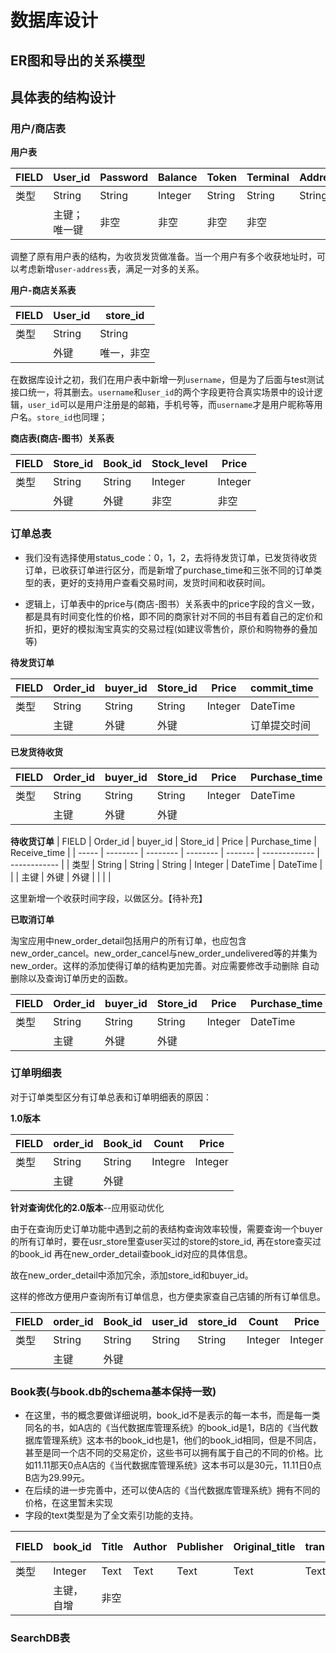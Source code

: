 # 数据库设计

## ER图和导出的关系模型

## 具体表的结构设计

### 用户/商店表

**用户表**

| FIELD | User_id      | Password | Balance | Token  | Terminal | Address |
| ----- | ------------ | -------- | ------- | ------ | -------- | ------- |
| 类型  | String       | String   | Integer | String | String   | String  |
|       | 主键；唯一键 | 非空     | 非空    | 非空   | 非空     |         |

调整了原有用户表的结构，为收货发货做准备。当一个用户有多个收获地址时，可以考虑新增`user-address`表，满足一对多的关系。

**用户-商店关系表**

| FIELD | User_id | store_id   |
| ----- | ------- | ---------- |
| 类型  | String  | String     |
|       | 外键    | 唯一，非空 |

在数据库设计之初，我们在用户表中新增一列`username`，但是为了后面与test测试接口统一，将其删去。`username`和`user_id`的两个字段更符合真实场景中的设计逻辑，`user_id`可以是用户注册是的邮箱，手机号等，而`username`才是用户昵称等用户名。`store_id`也同理；

**商店表(商店-图书）关系表**

| FIELD | Store_id | Book_id | Stock_level | Price   |
| ----- | -------- | ------- | ----------- | ------- |
| 类型  | String   | String  | Integer     | Integer |
|       | 外键     | 外键    | 非空        | 非空    |

### 订单总表

- 我们没有选择使用status_code：0，1，2，去将待发货订单，已发货待收货订单，已收获订单进行区分，而是新增了purchase_time和三张不同的订单类型的表，更好的支持用户查看交易时间，发货时间和收获时间。

- 逻辑上，订单表中的price与(商店-图书）关系表中的price字段的含义一致，都是具有时间变化性的价格，即不同的商家针对不同的书目有着自己的定价和折扣，更好的模拟淘宝真实的交易过程(如建议零售价，原价和购物券的叠加等)

**待发货订单**

| FIELD | Order_id | buyer_id | Store_id | Price   | commit_time  |
| ----- | -------- | -------- | -------- | ------- | ------------ |
| 类型  | String   | String   | String   | Integer | DateTime     |
|       | 主键     | 外键     | 外键     |         | 订单提交时间 |

**已发货待收货**

| FIELD | Order_id | buyer_id | Store_id | Price   | Purchase_time |
| ----- | -------- | -------- | -------- | ------- | ------------- |
| 类型  | String   | String   | String   | Integer | DateTime      |
|       | 主键     | 外键     | 外键     |         |               |

**待收货订单**
| FIELD | Order_id | buyer_id | Store_id | Price   | Purchase_time | Receive_time |
| ----- | -------- | -------- | -------- | ------- | ------------- | ------------ |
| 类型  | String   | String   | String   | Integer | DateTime      | DateTime     |
|       | 主键     | 外键     | 外键     |         |               |              |

这里新增一个收获时间字段，以做区分。【待补充】

**已取消订单**

淘宝应用中new_order_detail包括用户的所有订单，也应包含new_order_cancel。new_order_cancel与new_order_undelivered等的并集为new_order。这样的添加使得订单的结构更加完善。对应需要修改手动删除 自动删除以及查询订单历史的函数。

| FIELD | Order_id | buyer_id | Store_id | Price   | Purchase_time |
| ----- | -------- | -------- | -------- | ------- | ------------- |
| 类型  | String   | String   | String   | Integer | DateTime      |
|       | 主键     | 外键     | 外键     |         |               |

### 订单明细表

对于订单类型区分有订单总表和订单明细表的原因：

**1.0版本**

| FIELD | order_id | Book_id | Count   | Price   |
| ----- | -------- | ------- | ------- | ------- |
| 类型  | String   | String  | Integre | Integer |
|       | 主键     | 外键    |         |         |

**针对查询优化的2.0版本**--应用驱动优化

由于在查询历史订单功能中遇到之前的表结构查询效率较慢，需要查询一个buyer的所有订单时，要在usr_store里查user买过的store的store_id, 再在store查买过的book_id 再在new_order_detail查book_id对应的具体信息。

故在new_order_detail中添加冗余，添加store_id和buyer_id。

这样的修改方便用户查询所有订单信息，也方便卖家查自己店铺的所有订单信息。

| FIELD | order_id | Book_id | user_id | store_id | Count   | Price   |
| ----- | -------- | ------- | ------- | -------- | ------- | ------- |
| 类型  | String   | String  | String  | String   | Integer | Integer |
|       | 主键     | 外键    |         |          |         |         |



### Book表(与book.db的schema基本保持一致)

- 在这里，书的概念要做详细说明，book_id不是表示的每一本书，而是每一类同名的书，如A店的《当代数据库管理系统》的book_id是1，B店的《当代数据库管理系统》这本书的book_id也是1，他们的book_id相同，但是不同店，甚至是同一个店不同的交易定价，这些书可以拥有属于自己的不同的价格。比如11.11那天0点A店的《当代数据库管理系统》这本书可以是30元，11.11日0点B店为29.99元。
- 在后续的进一步完善中，还可以使A店的《当代数据库管理系统》拥有不同的价格，在这里暂未实现
- 字段的text类型是为了全文索引功能的支持。

| FIELD | book_id    | Title | Author | Publisher | Original_title | translator | Pub_year | Pages | Original_price | Binding | Isbn | Author_intro | book_intro | cont ent | tags |
| ----- | ---------- | ----- | ------ | --------- | -------------- | ---------- | -------- | ----- | -------------- | ------- | ---- | ------------ | ---------- | -------- | ---- |
| 类型  | Integer    | Text  | Text   | Text      | Text           | Text       | Text     | Text  | Integer        | Text    | Text | Text         | Text       | Text     | Text |
|       | 主键，自增 | 非空  |        |           |                |            |          |       |                |         |      |              |            |          |      |

###  SearchDB表







